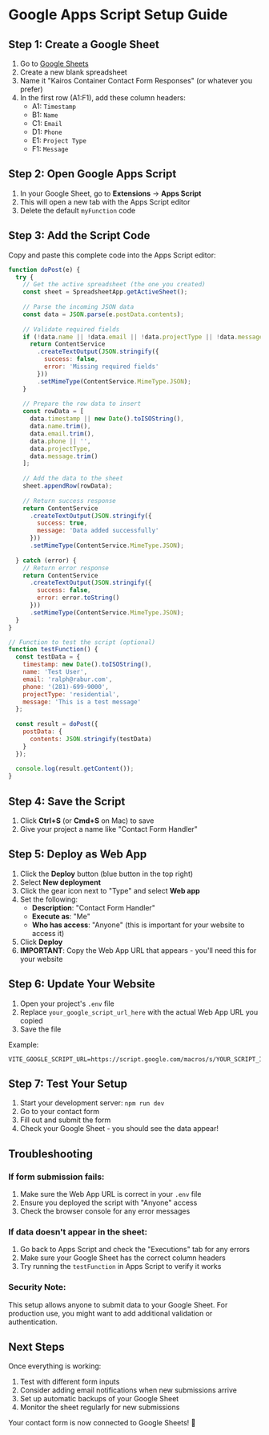 # Google Apps Script Setup Guide

## Step 1: Create a Google Sheet

1. Go to [Google Sheets](https://sheets.google.com)
2. Create a new blank spreadsheet
3. Name it "Kairos Container Contact Form Responses" (or whatever you prefer)
4. In the first row (A1:F1), add these column headers:
   - A1: `Timestamp`
   - B1: `Name`
   - C1: `Email`
   - D1: `Phone`
   - E1: `Project Type`
   - F1: `Message`

## Step 2: Open Google Apps Script

1. In your Google Sheet, go to **Extensions** → **Apps Script**
2. This will open a new tab with the Apps Script editor
3. Delete the default `myFunction` code

## Step 3: Add the Script Code

Copy and paste this complete code into the Apps Script editor:

```javascript
function doPost(e) {
  try {
    // Get the active spreadsheet (the one you created)
    const sheet = SpreadsheetApp.getActiveSheet();
    
    // Parse the incoming JSON data
    const data = JSON.parse(e.postData.contents);
    
    // Validate required fields
    if (!data.name || !data.email || !data.projectType || !data.message) {
      return ContentService
        .createTextOutput(JSON.stringify({
          success: false,
          error: 'Missing required fields'
        }))
        .setMimeType(ContentService.MimeType.JSON);
    }
    
    // Prepare the row data to insert
    const rowData = [
      data.timestamp || new Date().toISOString(),
      data.name.trim(),
      data.email.trim(),
      data.phone || '',
      data.projectType,
      data.message.trim()
    ];
    
    // Add the data to the sheet
    sheet.appendRow(rowData);
    
    // Return success response
    return ContentService
      .createTextOutput(JSON.stringify({
        success: true,
        message: 'Data added successfully'
      }))
      .setMimeType(ContentService.MimeType.JSON);
      
  } catch (error) {
    // Return error response
    return ContentService
      .createTextOutput(JSON.stringify({
        success: false,
        error: error.toString()
      }))
      .setMimeType(ContentService.MimeType.JSON);
  }
}

// Function to test the script (optional)
function testFunction() {
  const testData = {
    timestamp: new Date().toISOString(),
    name: 'Test User',
    email: 'ralph@rabur.com',
    phone: '(281)-699-9000',
    projectType: 'residential',
    message: 'This is a test message'
  };
  
  const result = doPost({
    postData: {
      contents: JSON.stringify(testData)
    }
  });
  
  console.log(result.getContent());
}
```

## Step 4: Save the Script

1. Click **Ctrl+S** (or **Cmd+S** on Mac) to save
2. Give your project a name like "Contact Form Handler"

## Step 5: Deploy as Web App

1. Click the **Deploy** button (blue button in the top right)
2. Select **New deployment**
3. Click the gear icon next to "Type" and select **Web app**
4. Set the following:
   - **Description**: "Contact Form Handler"
   - **Execute as**: "Me"
   - **Who has access**: "Anyone" (this is important for your website to access it)
5. Click **Deploy**
6. **IMPORTANT**: Copy the Web App URL that appears - you'll need this for your website

## Step 6: Update Your Website

1. Open your project's `.env` file
2. Replace `your_google_script_url_here` with the actual Web App URL you copied
3. Save the file

Example:
```
VITE_GOOGLE_SCRIPT_URL=https://script.google.com/macros/s/YOUR_SCRIPT_ID/exec
```

## Step 7: Test Your Setup

1. Start your development server: `npm run dev`
2. Go to your contact form
3. Fill out and submit the form
4. Check your Google Sheet - you should see the data appear!

## Troubleshooting

### If form submission fails:
1. Make sure the Web App URL is correct in your `.env` file
2. Ensure you deployed the script with "Anyone" access
3. Check the browser console for any error messages

### If data doesn't appear in the sheet:
1. Go back to Apps Script and check the "Executions" tab for any errors
2. Make sure your Google Sheet has the correct column headers
3. Try running the `testFunction` in Apps Script to verify it works

### Security Note:
This setup allows anyone to submit data to your Google Sheet. For production use, you might want to add additional validation or authentication.

## Next Steps

Once everything is working:
1. Test with different form inputs
2. Consider adding email notifications when new submissions arrive
3. Set up automatic backups of your Google Sheet
4. Monitor the sheet regularly for new submissions

Your contact form is now connected to Google Sheets! 🎉
